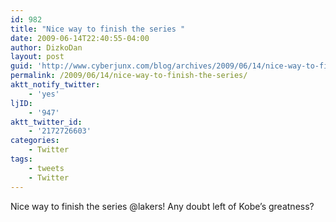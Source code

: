 ```yaml
---
id: 982
title: "Nice way to finish the series "
date: 2009-06-14T22:40:55-04:00
author: DizkoDan
layout: post
guid: 'http://www.cyberjunx.com/blog/archives/2009/06/14/nice-way-to-finish-the-series/'
permalink: /2009/06/14/nice-way-to-finish-the-series/
aktt_notify_twitter:
    - 'yes'
ljID:
    - '947'
aktt_twitter_id:
    - '2172726603'
categories:
    - Twitter
tags:
    - tweets
    - Twitter
---
```


Nice way to finish the series @lakers! Any doubt left of Kobe’s greatness?